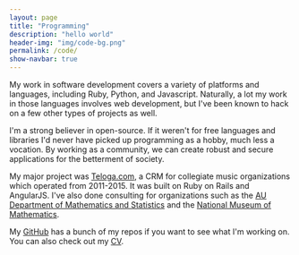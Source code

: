 ```yaml
---
layout: page
title: "Programming"
description: "hello world"
header-img: "img/code-bg.png"
permalink: /code/
show-navbar: true
---
```


My work in software development covers a variety of platforms and
languages, including Ruby, Python, and Javascript.
Naturally, a lot my work in those languages involves web development,
but I've been known to hack on a few other types of projects
as well.

I'm a strong believer in open-source. If it weren't for free languages and
libraries I'd never have picked up programming as a hobby, much less a
vocation. By working as a community, we can create robust and secure
applications for the betterment of society.

My major project was [Teloga.com](http://teloga.com), a CRM for
collegiate music organizations which operated from 2011-2015. It
was built on Ruby on Rails and AngularJS. I've also done consulting
for organizations such as the
[AU Department of Mathematics and Statistics](http://auburn.edu/math/)
and the [National Museum of Mathematics](http://momath.org).

My [GitHub](http://github.com/StevenClontz) has a bunch of my repos if
you want to see what I'm working on. You can also check out
my [CV](http://github.com/StevenClontz/cv).

